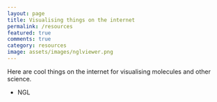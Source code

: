 ```yaml
---
layout: page
title: Visualising things on the internet
permalink: /resources
featured: true
comments: true
category: resources
image: assets/images/nglviewer.png
---
```


Here are cool things on the internet for visualising molecules and other science.

- NGL